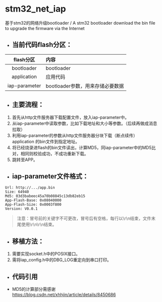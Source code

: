 # stm32_net_iap

 基于stm32的网络升级bootloader / A stm32 bootloader  download the bin file to upgrade the firmware via the Internet

* ## 当前代码flash分区：

|flash分区|内容|
|:---------:|:------------------------------------|
|bootloader|bootloader|        
|application|应用代码|
|iap-parameter|bootloader参数，用来存储必要数据|

* ## 主要流程：

1. 首先从http文件服务器下载配置文件，放入iap-parameter中。
2. 从iap-parameter中读取参数，比如下载地址和大小等参数。（后续再做成消息拉取）
3. 利用iap-parameter的参数从http文件服务器分块下载（断点续传）application 的bin文件到指定地址。
4. 将已经烧录进flash的bin文件读出，计算MD5，同iap-parameter中的MD5比对，相同则校验成功，不成功重新下载。
5. 跳转至APP。

* ## iap-parameter文件格式：

```
Url: http://.../app.bin
Size: 64940
Md5: 03d3babeec45a70b08845c13db82eb15
App-Flash-Base: 0x08040000
App-Flash-Size: 0x0003f800
Version: V0.0.1

```

> 注意：冒号前的关键字不可更改，冒号后有空格，每行以\r\n结束，文件末尾使用\r\n\r\n结束。



* ## 移植方法：
1. 需要实现socket.h中的POSIX接口。
2. 需将iap_config.h中的DBG_LOG重定向到串口打印。
* ## 代码引用
* MD5的计算部分需感谢<https://blog.csdn.net/xhhjin/article/details/8450686>
